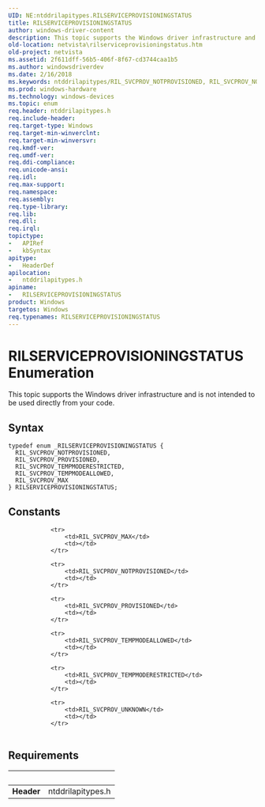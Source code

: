 ```yaml
---
UID: NE:ntddrilapitypes.RILSERVICEPROVISIONINGSTATUS
title: RILSERVICEPROVISIONINGSTATUS
author: windows-driver-content
description: This topic supports the Windows driver infrastructure and is not intended to be used directly from your code.
old-location: netvista\rilserviceprovisioningstatus.htm
old-project: netvista
ms.assetid: 2f611dff-56b5-406f-8f67-cd3744caa1b5
ms.author: windowsdriverdev
ms.date: 2/16/2018
ms.keywords: ntddrilapitypes/RIL_SVCPROV_NOTPROVISIONED, RIL_SVCPROV_NOTPROVISIONED, RILSERVICEPROVISIONINGSTATUS enumeration [Network Drivers Starting with Windows Vista], RILSERVICEPROVISIONINGSTATUS, netvista.rilserviceprovisioningstatus, ntddrilapitypes/RIL_SVCPROV_PROVISIONED, ntddrilapitypes/RILSERVICEPROVISIONINGSTATUS, RIL_SVCPROV_PROVISIONED, RIL_SVCPROV_TEMPMODEALLOWED, RIL_SVCPROV_MAX, ntddrilapitypes/RIL_SVCPROV_TEMPMODERESTRICTED, RIL_SVCPROV_TEMPMODERESTRICTED, ntddrilapitypes/RIL_SVCPROV_TEMPMODEALLOWED, ntddrilapitypes/RIL_SVCPROV_MAX
ms.prod: windows-hardware
ms.technology: windows-devices
ms.topic: enum
req.header: ntddrilapitypes.h
req.include-header: 
req.target-type: Windows
req.target-min-winverclnt: 
req.target-min-winversvr: 
req.kmdf-ver: 
req.umdf-ver: 
req.ddi-compliance: 
req.unicode-ansi: 
req.idl: 
req.max-support: 
req.namespace: 
req.assembly: 
req.type-library: 
req.lib: 
req.dll: 
req.irql: 
topictype:
-	APIRef
-	kbSyntax
apitype:
-	HeaderDef
apilocation:
-	ntddrilapitypes.h
apiname:
-	RILSERVICEPROVISIONINGSTATUS
product: Windows
targetos: Windows
req.typenames: RILSERVICEPROVISIONINGSTATUS
---
```


# RILSERVICEPROVISIONINGSTATUS Enumeration
This topic supports the Windows driver infrastructure and is not intended to be used directly from your code.

## Syntax
````
typedef enum _RILSERVICEPROVISIONINGSTATUS { 
  RIL_SVCPROV_NOTPROVISIONED,
  RIL_SVCPROV_PROVISIONED,
  RIL_SVCPROV_TEMPMODERESTRICTED,
  RIL_SVCPROV_TEMPMODEALLOWED,
  RIL_SVCPROV_MAX
} RILSERVICEPROVISIONINGSTATUS;
````

## Constants

<table>
            
                <tr>
                    <td>RIL_SVCPROV_MAX</td>
                    <td></td>
                </tr>
            
                <tr>
                    <td>RIL_SVCPROV_NOTPROVISIONED</td>
                    <td></td>
                </tr>
            
                <tr>
                    <td>RIL_SVCPROV_PROVISIONED</td>
                    <td></td>
                </tr>
            
                <tr>
                    <td>RIL_SVCPROV_TEMPMODEALLOWED</td>
                    <td></td>
                </tr>
            
                <tr>
                    <td>RIL_SVCPROV_TEMPMODERESTRICTED</td>
                    <td></td>
                </tr>
            
                <tr>
                    <td>RIL_SVCPROV_UNKNOWN</td>
                    <td></td>
                </tr>
</table>


## Requirements
| &nbsp; | &nbsp; |
| ---- |:---- |
| **Header** | ntddrilapitypes.h |